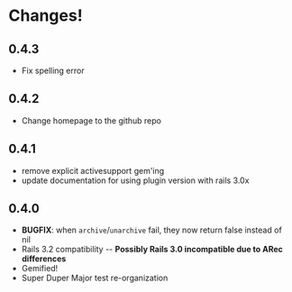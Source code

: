 # Changes!

## 0.4.3
* Fix spelling error

## 0.4.2
* Change homepage to the github repo

## 0.4.1
* remove explicit activesupport gem'ing
* update documentation for using plugin version with rails 3.0x

## 0.4.0
* **BUGFIX**: when `archive`/`unarchive` fail, they now return false instead of nil
* Rails 3.2 compatibility -- **Possibly Rails 3.0 incompatible due to ARec differences**
* Gemified!
* Super Duper Major test re-organization
